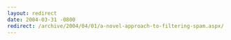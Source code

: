```yaml
---
layout: redirect
date: 2004-03-31 -0800
redirect: /archive/2004/04/01/a-novel-approach-to-filtering-spam.aspx/
---
```

